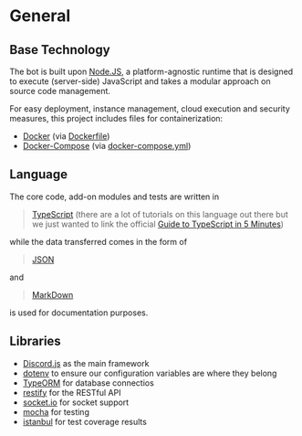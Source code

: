 # General

## Base Technology

The bot is built upon [Node.JS](https://nodejs.org/), a platform-agnostic runtime that is designed to execute (server-side) JavaScript and takes a modular approach on source code management.

For easy deployment, instance management, cloud execution and security measures, this project includes files for containerization:

- [Docker](https://docs.docker.com/) (via [Dockerfile](https://docs.docker.com/engine/reference/builder/))
- [Docker-Compose](https://docs.docker.com/compose/) (via [docker-compose.yml](https://docs.docker.com/compose/compose-file/))

## Language

The core code, add-on modules and tests are written in

> [TypeScript](https://www.typescriptlang.org/) (there are a lot of tutorials on this language out there but we just wanted to link the official [Guide to TypeScript in 5 Minutes](https://www.typescriptlang.org/docs/handbook/typescript-in-5-minutes.html))

while the data transferred comes in the form of

> [JSON](https://www.json.org/)

and

> [MarkDown](https://help.github.com/en/github/writing-on-github)

is used for documentation purposes.

## Libraries

- [Discord.js](https://github.com/discordjs/discord.js) as the main framework
- [dotenv](https://github.com/motdotla/dotenv) to ensure our configuration variables are where they belong
- [TypeORM](https://typeorm.io/) for database connectios
- [restify](http://restify.com/) for the RESTful API
- [socket.io](https://socket.io/) for socket support
- [mocha](https://mochajs.org/) for testing
- [istanbul](https://istanbul.js.org/) for test coverage results
